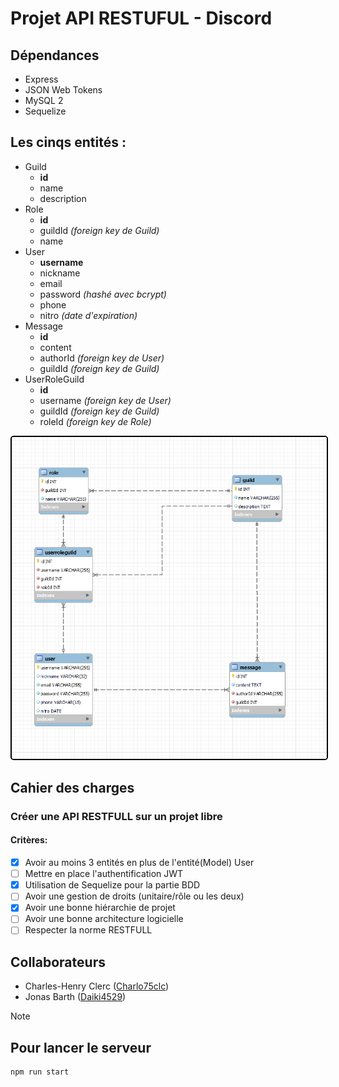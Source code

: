 # Projet API RESTUFUL - Discord

## Dépendances

- Express
- JSON Web Tokens
- MySQL 2
- Sequelize

## Les cinqs entités :

- Guild
  - **id**
  - name
  - description
- Role
  - **id**
  - guildId _(foreign key de Guild)_
  - name
- User
  - **username**
  - nickname
  - email
  - password _(hashé avec bcrypt)_
  - phone
  - nitro _(date d'expiration)_
- Message
  - **id**
  - content
  - authorId _(foreign key de User)_
  - guildId _(foreign key de Guild)_
- UserRoleGuild
  - **id**
  - username _(foreign key de User)_
  - guildId _(foreign key de Guild)_
  - roleId _(foreign key de Role)_

<img src="assets/database.png" alt="your-image-description" style="border: 2px solid black; border-radius: 5px;">

## Cahier des charges

### Créer une API RESTFULL sur un projet libre

#### Critères:

- [x] Avoir au moins 3 entités en plus de l'entité(Model) User
- [ ] Mettre en place l'authentification JWT
- [x] Utilisation de Sequelize pour la partie BDD
- [ ] Avoir une gestion de droits (unitaire/rôle ou les deux)
- [x] Avoir une bonne hiérarchie de projet
- [ ] Avoir une bonne architecture logicielle
- [ ] Respecter la norme RESTFULL

## Collaborateurs

- Charles-Henry Clerc ([Charlo75clc](https://github.com/Carlos75clc))
- Jonas Barth ([Daiki4529](https://github.com/Daiki4529))

> [!NOTE]
>
> ## Pour lancer le serveur
>
> ```cmd
> npm run start
> ```
